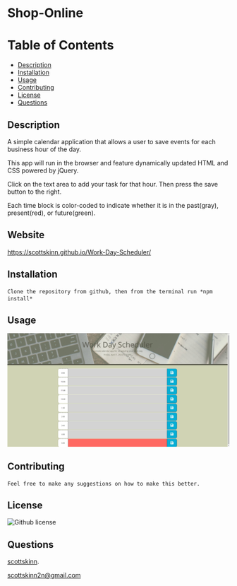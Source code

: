 

# Shop-Online

# Table of Contents

- [Description](#description)
- [Installation](#installation)
- [Usage](#usage)
- [Contributing](#contributing)
- [License](#license)
- [Questions](#github)

## Description

A simple calendar application that allows a user to save events for each business hour of the day.

This app will run in the browser and feature dynamically updated HTML and CSS powered by jQuery.

Click on the text area to add your task for that hour. Then press the save button to the right.

Each time block is color-coded to indicate whether it is in the past(gray), present(red), or future(green).

## Website

https://scottskinn.github.io/Work-Day-Scheduler/

## Installation

    Clone the repository from github, then from the terminal run *npm install* 

## Usage

![screenshot](./Develop/Images/Screenshot.jpg)

## Contributing

    Feel free to make any suggestions on how to make this better.

## License

 ![Github license](https://img.shields.io/badge/licence-MIT-blue.svg)

## Questions

[scottskinn](https://github.com/scottskinn/).

[scottskinn2n@gmail.com](mailto:scottskinn2n@gmail.com)
